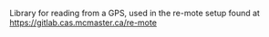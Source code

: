 Library for reading from a GPS, used in the re-mote setup found at https://gitlab.cas.mcmaster.ca/re-mote